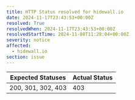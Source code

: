 ```yaml
---
title: HTTP Status resolved for hidewall.io
date: 2024-11-17T23:43:53+00:00Z
resolved: True
resolvedWhen: 2024-11-17T23:43:53+00:00Z
resolvedStartTime: 2024-11-08T11:28:04+00:00Z
severity: notice
affected:
  - hidewall.io
section: issue
---
```


| Expected Statuses | Actual Status  |
|-------------------|----------------|
| 200, 301, 302, 403 | 403 |
